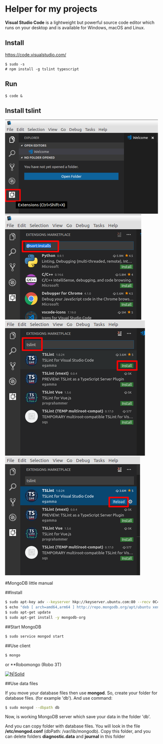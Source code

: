# Helper for my projects
**Visual Studio Code** is a lightweight but powerful source code editor which runs on your desktop and is available for Windows, macOS and Linux. 
## Install
https://code.visualstudio.com/
```ssh
$ sudo -s
# npm install -g tslint typescript
```
## Run
```
$ code &
```

## Install tslint

![00](https://github.com/RaymondProduction/helper/raw/master/img/00.png)
![01](https://github.com/RaymondProduction/helper/raw/master/img/01.png)
![02](https://github.com/RaymondProduction/helper/raw/master/img/02.png)
![03](https://github.com/RaymondProduction/helper/raw/master/img/03.png)

#MongoDB little manual

##Install
```sh
$ sudo apt-key adv --keyserver hkp://keyserver.ubuntu.com:80 --recv 0C49F3730359A14518585931BC711F9BA15703C6
$ echo "deb [ arch=amd64,arm64 ] http://repo.mongodb.org/apt/ubuntu xenial/mongodb-org/3.4 multiverse" | sudo tee /etc/apt/sources.list.d/mongodb-org-3.4.list
$ sudo apt-get update
$ sudo apt-get install -y mongodb-org
```

##Start MongoDB
```sh
$ sudo service mongod start
```
##Use client
```sh
$ mongo
```

or **Robomongo (Robo 3T)

[![N|Solid](https://robomongo.org/static/robomongo-128x128-129df2f1.png)](https://robomongo.org/)

##Use data files

If you move your database files then use **mongod**. So, create your folder for database files. (for example 'db').
And use command:
```sh
$ sudo mongod --dbpath db
```
Now, is working MongoDB server which save your data in the folder 'db'.

And you can copy folder with database files. You will look in the file **/etc/mongod.conf** (dbPath: /var/lib/mongodb). 
Copy this folder, and you can delete folders  **diagnostic.data** and **journal** in this folder